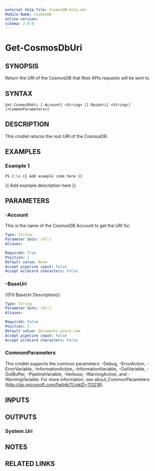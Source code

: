```yaml
---
external help file: CosmosDB-help.xml
Module Name: CosmosDB
online version:
schema: 2.0.0
---
```


# Get-CosmosDbUri

## SYNOPSIS
Return the URI of the CosmosDB that Rest APIs requests will
be sent to.

## SYNTAX

```
Get-CosmosDbUri [-Account] <String> [[-BaseUri] <String>] [<CommonParameters>]
```

## DESCRIPTION
This cmdlet returns the root URI of the CosmosDB.

## EXAMPLES

### Example 1
```
PS C:\> {{ Add example code here }}
```

{{ Add example description here }}

## PARAMETERS

### -Account
This is the name of the CosmosDB Account to get the URI
for.

```yaml
Type: String
Parameter Sets: (All)
Aliases:

Required: True
Position: 1
Default value: None
Accept pipeline input: False
Accept wildcard characters: False
```

### -BaseUri
{{Fill BaseUri Description}}

```yaml
Type: String
Parameter Sets: (All)
Aliases:

Required: False
Position: 2
Default value: Documents.azure.com
Accept pipeline input: False
Accept wildcard characters: False
```

### CommonParameters
This cmdlet supports the common parameters: -Debug, -ErrorAction, -ErrorVariable, -InformationAction, -InformationVariable, -OutVariable, -OutBuffer, -PipelineVariable, -Verbose, -WarningAction, and -WarningVariable. For more information, see about_CommonParameters (http://go.microsoft.com/fwlink/?LinkID=113216).

## INPUTS

## OUTPUTS

### System.Uri

## NOTES

## RELATED LINKS
